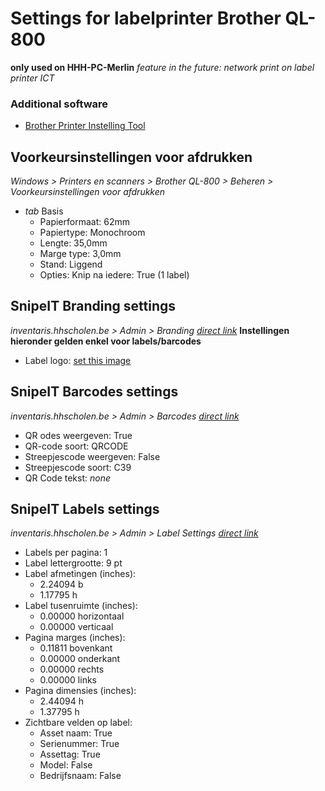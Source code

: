 # Settings for labelprinter Brother QL-800
**only used on HHH-PC-Merlin** *feature in the future: network print on label printer ICT*

### Additional software
- [Brother Printer Instelling Tool](https://support.brother.com/g/b/downloadtop.aspx?c=be&lang=nl&prod=lpql800euk)


## Voorkeursinstellingen voor afdrukken
*Windows > Printers en scanners > Brother QL-800 > Beheren > Voorkeursinstellingen voor afdrukken*
- *tab* Basis
    - Papierformaat: 62mm
    - Papiertype: Monochroom
    - Lengte: 35,0mm
    - Marge type: 3,0mm
    - Stand: Liggend
    - Opties: Knip na iedere: True (1 label)


## SnipeIT Branding settings
*inventaris.hhscholen.be > Admin > Branding*
*[direct link](https://inventaris.hhscholen.be/admin/branding)*
**Instellingen hieronder gelden enkel voor labels/barcodes**
- Label logo: [set this image](https://inventaris.hhscholen.be/uploads/setting-label_logo-Xq3Mgd8w33.png)

## SnipeIT Barcodes settings
*inventaris.hhscholen.be > Admin > Barcodes*
*[direct link](https://inventaris.hhscholen.be/admin/barcodes)*
- QR odes weergeven: True
- QR-code soort: QRCODE
- Streepjescode weergeven: False
- Streepjescode soort: C39
- QR Code tekst: *none*


## SnipeIT Labels settings
*inventaris.hhscholen.be > Admin > Label Settings*
*[direct link](https://inventaris.hhscholen.be/admin/labels)*
- Labels per pagina: 1
- Label lettergrootte: 9 pt
- Label afmetingen (inches):
    - 2.24094 b
    - 1.17795 h
- Label tusenruimte (inches):
    - 0.00000 horizontaal
    - 0.00000 verticaal
- Pagina marges (inches):
    - 0.11811 bovenkant
    - 0.00000 onderkant
    - 0.00000 rechts
    - 0.00000 links
- Pagina dimensies (inches):
    - 2.44094 h
    - 1.37795 h
- Zichtbare velden op label:
    - Asset naam: True
    - Serienummer: True
    - Assettag: True
    - Model: False
    - Bedrijfsnaam: False

